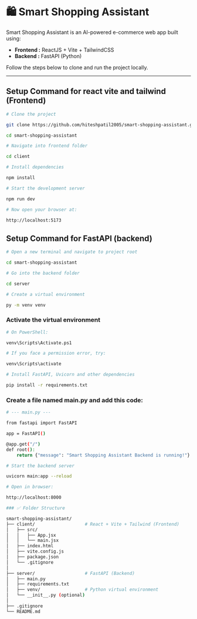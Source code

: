 # 🛍️ Smart Shopping Assistant

Smart Shopping Assistant is an AI-powered e-commerce web app built using:

- **Frontend :** ReactJS + Vite + TailwindCSS  
- **Backend :** FastAPI (Python)

Follow the steps below to clone and run the project locally.

---

## Setup Command for react vite and tailwind (Frontend)

```bash
# Clone the project

git clone https://github.com/hiteshpatil2005/smart-shopping-assistant.git

cd smart-shopping-assistant
```
```bash
# Navigate into frontend folder

cd client
```
```bash
# Install dependencies

npm install
```
```bash
# Start the development server

npm run dev
```
```bash
# Now open your browser at:

http://localhost:5173
```
## Setup Command for FastAPI (backend)
```bash
# Open a new terminal and navigate to project root

cd smart-shopping-assistant
```
```bash
# Go into the backend folder

cd server
```

```bash
# Create a virtual environment

py -m venv venv
```

### Activate the virtual environment

```bash
# On PowerShell:

venv\Scripts\Activate.ps1
```
```bash
# If you face a permission error, try:

venv\Scripts\activate
```

```bash
# Install FastAPI, Uvicorn and other dependencies

pip install -r requirements.txt
```

### Create a file named main.py and add this code:
```bash
# --- main.py ---

from fastapi import FastAPI

app = FastAPI()

@app.get("/")
def root():
    return {"message": "Smart Shopping Assistant Backend is running!"}
```
```bash
# Start the backend server

uvicorn main:app --reload
```
```bash
# Open in browser:

http://localhost:8000
```

```bash
### ✅ Folder Structure

smart-shopping-assistant/
├── client/                   # React + Vite + Tailwind (Frontend)
│   ├── src/
│   │   ├── App.jsx
│   │   └── main.jsx
│   ├── index.html
│   ├── vite.config.js
│   ├── package.json
│   └── .gitignore
│
├── server/                   # FastAPI (Backend)
│   ├── main.py
│   ├── requirements.txt
│   ├── venv/                 # Python virtual environment
│   └── __init__.py (optional)
│
├── .gitignore
└── README.md

```
